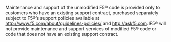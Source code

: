 Maintenance and support of the unmodified F5® code is provided only to customers
who have an existing support contract, purchased separately subject to F5®’s
support policies available at http://www.f5.com/about/guidelines-policies/ and 
http://askf5.com.  F5® will not provide maintenance and support services of
modified F5® code or code that does not have an existing support contract.